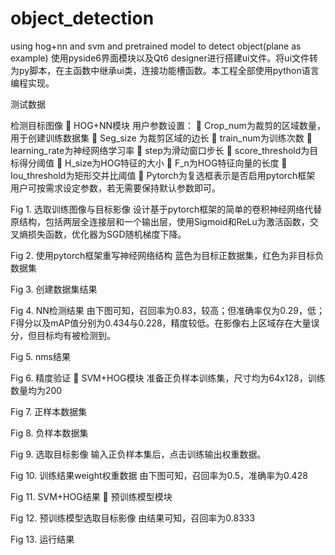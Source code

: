 # object_detection
using hog+nn and svm and pretrained model to detect object(plane as example)
使用pyside6界面模块以及Qt6 designer进行搭建ui文件。将ui文件转为py脚本，在主函数中继承ui类，连接功能槽函数。本工程全部使用python语言编程实现。
 
测试数据
 
检测目标图像
	HOG+NN模块
用户参数设置：
	Crop_num为裁剪的区域数量，用于创建训练数据集
	Seg_size 为裁剪区域的边长
	train_num为训练次数
	learning_rate为神经网络学习率
	step为滑动窗口步长
	score_threshold为目标得分阈值
	H_size为HOG特征的大小
	F_n为HOG特征向量的长度
	Iou_threshold为矩形交并比阈值
	Pytorch为复选框表示是否启用pytorch框架
用户可按需求设定参数，若无需要保持默认参数即可。
 
Fig 1. 选取训练图像与目标影像
设计基于pytorch框架的简单的卷积神经网络代替原结构，包括两层全连接层和一个输出层，使用Sigmoid和ReLu为激活函数，交叉熵损失函数，优化器为SGD随机梯度下降。
 
Fig 2. 使用pytorch框架重写神经网络结构
蓝色为目标正数据集，红色为非目标负数据集
 
Fig 3. 创建数据集结果
 
Fig 4. NN检测结果
由下图可知，召回率为0.83，较高；但准确率仅为0.29，低；F得分以及mAP值分别为0.434与0.228，精度较低。在影像右上区域存在大量误分，但目标均有被检测到。
 
Fig 5. nms结果
 
Fig 6. 精度验证
	SVM+HOG模块
准备正负样本训练集，尺寸均为64x128，训练数量均为200
 
Fig 7. 正样本数据集
 
Fig 8. 负样本数据集
 
Fig 9. 选取目标影像
输入正负样本集后，点击训练输出权重数据。
 
Fig 10. 训练结果weight权重数据
由下图可知，召回率为0.5，准确率为0.428
 
Fig 11. SVM+HOG结果
	预训练模型模块
 

Fig 12. 预训练模型选取目标影像
由结果可知，召回率为0.8333
 
 
Fig 13. 运行结果
